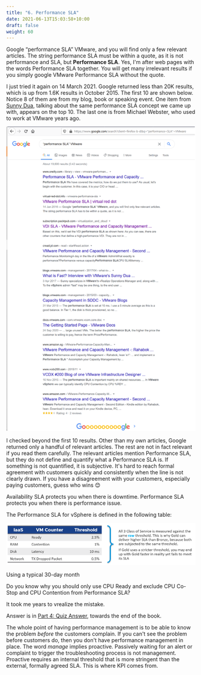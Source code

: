 ```yaml
---
title: "6. Performance SLA"
date: 2021-06-13T15:03:58+10:00
draft: false
weight: 60
---
```


Google “performance SLA” VMware, and you will find only a few relevant articles. The string performance SLA must be within a quote, as it is not performance and SLA, but **Performance SLA**. Yes, I'm after web pages with the words Performance SLA together. You will get many irrelevant results if you simply google VMware Performance SLA without the quote.

I just tried it again on 14 March 2021. Google returned less than 20K results, which is up from 1.6K results in October 2015. The first 10 are shown below. Notice 8 of them are from my blog, book or speaking event. One item from [Sunny Dua](https://sunnydua.com/), talking about the same performance SLA concept we came up with, appears on the top 10. The last one is from Michael Webster, who used to work at VMware years ago.

![Google results screenshot](1.2.6-fig-1.png)

I checked beyond the first 10 results. Other than my own articles, Google returned only a handful of relevant articles. The rest are not in fact relevant if you read them carefully. The relevant articles mention Performance SLA, but they do not define and quantify what a Performance SLA is. If something is not quantified, it is subjective. It's hard to reach formal agreement with customers quickly and consistently when the line is not clearly drawn. If you have a disagreement with your customers, especially paying customers, guess who wins 😊

Availability SLA protects you when there is downtime. Performance SLA protects you when there is performance issue.

The Performance SLA for vSphere is defined in the following table:

![vSphere performance SLA - class of service](1.2.6-fig-2.png)

Using a typical 30-day month

Do you know why you should only use CPU Ready and exclude CPU Co-Stop and CPU Contention from Performance SLA?

It took me years to vrealize the mistake.

Answer is in [Part 4: Quiz Answer](/miscellaneous/chapter-1-quiz-answers/4.1.1-part-1-operations-management/), towards the end of the book.

The whole point of having performance management is to be able to know the problem _before_ the customers complain. If you can't see the problem before customers do, then you don't have performance management in place. The word _manage_ implies proactive. Passively waiting for an alert or complaint to trigger the troubleshooting process is not management. Proactive requires an internal threshold that is more stringent than the external, formally agreed SLA. This is where KPI comes from.